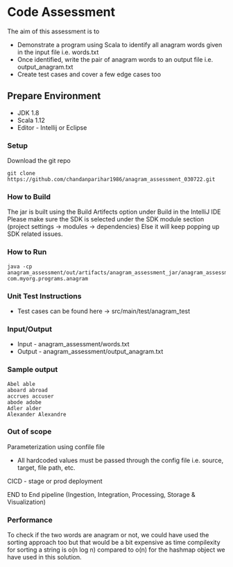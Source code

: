 Code Assessment
=============

The aim of this assessment is to 
* Demonstrate a program using Scala to identify all anagram words given in the input file i.e. words.txt
* Once identified, write the pair of anagram words to an output file i.e. output_anagram.txt
* Create test cases and cover a few edge cases too


## Prepare Environment
- JDK 1.8
- Scala 1.12
- Editor - Intellij or Eclipse


###  Setup
Download the git repo
```
git clone https://github.com/chandanparihar1986/anagram_assessment_030722.git
```


###  How to Build

The jar is built using the Build Artifects option under Build in the IntelliJ IDE
Please make sure the SDK is selected under the SDK module section (project settings -> modules -> dependencies)
Else it will keep popping up SDK related issues.


###  How to Run
    java -cp anagram_assessment/out/artifacts/anagram_assessment_jar/anagram_assessment.jar com.myorg.programs.anagram


### Unit Test Instructions
- Test cases can be found here -> src/main/test/anagram_test

### Input/Output
-  Input - anagram_assessment/words.txt
-  Output - anagram_assessment/output_anagram.txt

###  Sample output
    Abel able
    aboard abroad
    accrues accuser
    abode adobe
    Adler alder
    Alexander Alexandre


###  Out of scope
Parameterization using confile file 
   * All hardcoded values must be passed through the config file i.e. source, target, file path, etc.

CICD - stage or prod deployment

END to End pipeline   (Ingestion, Integration, Processing, Storage & Visualization)

###  Performance
To check if the two words are anagram or not, we could have used the sorting approach too but that would be a bit expensive 
as time compilexity for sorting a string is o(n log n) compared to o(n) for the hashmap object we have used in this solution. 
